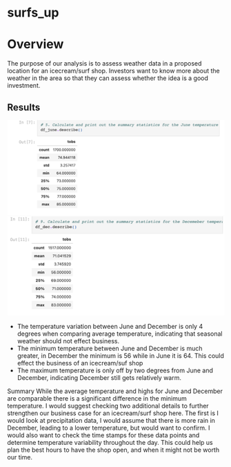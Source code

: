 # surfs_up

# Overview
The purpose of our analysis is to assess weather data in a proposed location for an icecream/surf shop. Investors want to know more about the weather in the area so that they can assess whether the idea is a good investment.

## Results 
![June Temps](https://github.com/lgconsult/surfs_up/blob/main/june_temps.png)
![December Temps](https://github.com/lgconsult/surfs_up/blob/main/dec_temps.png)

- The temperature variation between June and December is only 4 degrees when comparing average temperature, indicating that seasonal weather should not effect business. 
- The minimum temperature between June and December is much greater, in December the minimum is 56 while in June it is 64. This could effect the business of an icecream/suf shop
- The maximum temperature is only off by two degrees from June and December, indicating December still gets relatively warm.

Summary
While the average temperature and highs for June and December are comparable there is a significant difference in the minimum temperature. I would suggest checking two additional details to further strengthen our business case for an icecream/surf shop here. The first is I would look at precipitation data, I would assume that there is more rain in December, leading to a lower temperature, but would want to confirm. I would also want to check the time stamps for these data points and determine temperature variability throughout the day. This could help us plan the best hours to have the shop open, and when it might not be worth our time.
